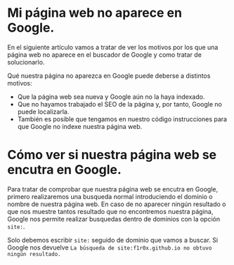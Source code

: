 # Mi página web no aparece en Google.

En el siguiente artículo vamos a tratar de ver los motivos por los que una página web no aparece en el buscador de Google y como tratar de 
solucionarlo.

Qué nuestra página no aparezca en Google puede deberse a distintos motivos:
* Que la página web sea nueva y Google aún no la haya indexado.
* Que no hayamos trabajado el SEO de la página y, por tanto, Google no puede localizarla.
* También es posible que tengamos en nuestro código instrucciones para que Google no indexe nuestra página web.

# Cómo ver si nuestra página web se encutra en Google.

Para tratar de comprobar que nuestra página web se encutra en Google, primero realizaremos una busqueda normal introduciendo el dominio o 
nombre de nuestra página web. En caso de no aparecer ningún resultado o que nos muestre tantos resultado que no encontremos nuestra página, Google
nos permite realizar busquedas dentro de dominios con la opción ``site:``.

Solo debemos escribir ``site:`` seguido de dominio que vamos a buscar. Si Google nos devuelve ``La búsqueda de site:f1r0x.github.io no obtuvo ningún resultado.``




